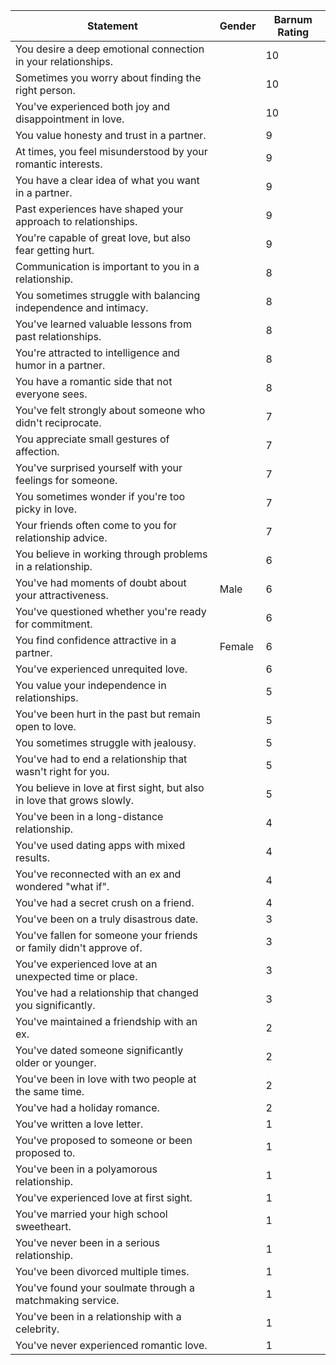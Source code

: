 | Statement | Gender | Barnum Rating |
|-----------|--------|---------------|
| You desire a deep emotional connection in your relationships. | | 10 |
| Sometimes you worry about finding the right person. | | 10 |
| You've experienced both joy and disappointment in love. | | 10 |
| You value honesty and trust in a partner. | | 9 |
| At times, you feel misunderstood by your romantic interests. | | 9 |
| You have a clear idea of what you want in a partner. | | 9 |
| Past experiences have shaped your approach to relationships. | | 9 |
| You're capable of great love, but also fear getting hurt. | | 9 |
| Communication is important to you in a relationship. | | 8 |
| You sometimes struggle with balancing independence and intimacy. | | 8 |
| You've learned valuable lessons from past relationships. | | 8 |
| You're attracted to intelligence and humor in a partner. | | 8 |
| You have a romantic side that not everyone sees. | | 8 |
| You've felt strongly about someone who didn't reciprocate. | | 7 |
| You appreciate small gestures of affection. | | 7 |
| You've surprised yourself with your feelings for someone. | | 7 |
| You sometimes wonder if you're too picky in love. | | 7 |
| Your friends often come to you for relationship advice. | | 7 |
| You believe in working through problems in a relationship. | | 6 |
| You've had moments of doubt about your attractiveness. | Male | 6 |
| You've questioned whether you're ready for commitment. | | 6 |
| You find confidence attractive in a partner. | Female | 6 |
| You've experienced unrequited love. | | 6 |
| You value your independence in relationships. | | 5 |
| You've been hurt in the past but remain open to love. | | 5 |
| You sometimes struggle with jealousy. | | 5 |
| You've had to end a relationship that wasn't right for you. | | 5 |
| You believe in love at first sight, but also in love that grows slowly. | | 5 |
| You've been in a long-distance relationship. | | 4 |
| You've used dating apps with mixed results. | | 4 |
| You've reconnected with an ex and wondered "what if". | | 4 |
| You've had a secret crush on a friend. | | 4 |
| You've been on a truly disastrous date. | | 3 |
| You've fallen for someone your friends or family didn't approve of. | | 3 |
| You've experienced love at an unexpected time or place. | | 3 |
| You've had a relationship that changed you significantly. | | 3 |
| You've maintained a friendship with an ex. | | 2 |
| You've dated someone significantly older or younger. | | 2 |
| You've been in love with two people at the same time. | | 2 |
| You've had a holiday romance. | | 2 |
| You've written a love letter. | | 1 |
| You've proposed to someone or been proposed to. | | 1 |
| You've been in a polyamorous relationship. | | 1 |
| You've experienced love at first sight. | | 1 |
| You've married your high school sweetheart. | | 1 |
| You've never been in a serious relationship. | | 1 |
| You've been divorced multiple times. | | 1 |
| You've found your soulmate through a matchmaking service. | | 1 |
| You've been in a relationship with a celebrity. | | 1 |
| You've never experienced romantic love. | | 1 |

